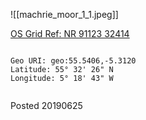 ![[machrie_moor_1_1.jpeg]]

[OS Grid Ref: NR 91123 32414](https://osmaps.ordnancesurvey.co.uk/55.5406,-5.31207,16.514429092407227/pin/)

```

Geo URI: geo:55.5406,-5.3120
Latitude: 55° 32' 26" N
Longitude: 5° 18' 43" W
    
```

Posted 20190625